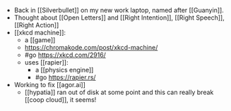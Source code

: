 - Back in [[Silverbullet]] on my new work laptop, named after [[Guanyin]].
- Thought about [[Open Letters]] and [[Right Intention]], [[Right Speech]], [[Right Action]]
- [[xkcd machine]]:
  - a [[game]]
  - https://chromakode.com/post/xkcd-machine/
  - #go https://xkcd.com/2916/
  - uses [[rapier]]:
    - a [[physics engine]]
    - #go https://rapier.rs/
- Working to fix [[agor.ai]]
  - [[hypatia]] ran out of disk at some point and this can really break [[coop cloud]], it seems!